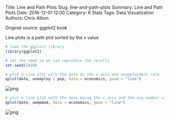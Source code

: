 Title: Line and Path Plots
Slug: line-and-path-plots
Summary: Line and Path Plots
Date: 2016-12-01 12:00
Category: R Stats
Tags: Data Visualization
Authors: Chris Albon


Original source: ggplot2 book

Line plots is a path plot sorted by the x value


```R
# load the ggplot2 library
library(ggplot2)

# set the seed so we can reproduce the results
set.seed(1410)
```


```R
# plot a line plot with the date on the x axis and unemployment rate
qplot(date, unemploy / pop, data = economics, geom = "line")
```









![png]({filename}/images/line-and-path-plots_files/line-and-path-plots_3_1.png)



```R
# plot a line plot with the date being the x axis and the avg number of weeks unemployed on the y axis
qplot(date, uempmed, data = economics, geom = "line")
```









![png]({filename}/images/line-and-path-plots_files/line-and-path-plots_4_1.png)
